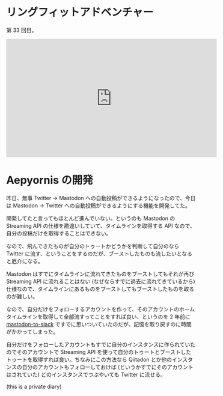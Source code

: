 # リングフィットアドベンチャー
第 33 回目。

<iframe width="560" height="315" src="https://www.youtube.com/embed/x5YoQprRwDk" frameborder="0" allow="accelerometer; autoplay; clipboard-write; encrypted-media; gyroscope; picture-in-picture" allowfullscreen></iframe>

# Aepyornis の開発
昨日、無事 Twitter → Mastodon への自動投稿ができるようになったので、今日は Mastodon → Twitter への自動投稿ができるようにする機能を開発してた。

開発してたと言ってもほとんど進んでいない。というのも Mastodon の Streaming API の仕様を勘違いしていて、タイムラインを取得する API なので、自分の投稿だけを取得することはできない。

なので、飛んできたものが自分のトゥートかどうかを判断して自分のなら Twitter に流す、ということをするのだが、ブーストしたものも流したいとなると厄介になる。

Mastodon はすでにタイムラインに流れてきたものをブーストしてもそれが再び Streaming API に流れることはない (なぜならすでに過去に流れてきているから) 仕様なので、タイムラインにあるものをブーストしてもブーストしたものを取るのが難しい。

なので、自分だけをフォローするアカウントを作って、そのアカウントのホームタイムラインを取得して全部流すってことをすれば良い、というのを 2 年前に [mastodon-to-slack](https://github.com/noraworld/mastodon-to-slack) ですでに思いついていたのだが、記憶を取り戻すのに時間がかかってしまった。

自分だけをフォローしたアカウントもすでに自分のインスタンスに作られていたのでそのアカウントで Streaming API を使って自分のトゥートとブーストしたトゥートを取得すれば良い。ちなみにこの方法なら Qiitadon とか他のインスタンスの自分のアカウントもフォローしておけば (というかすでにそのアカウントはされていた) どのインスタンスでつぶやいても Twitter に流せる。

 (this is a private diary) 
